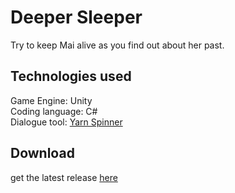 # Deeper Sleeper

Try to keep Mai alive as you find out about her past.

## Technologies used

Game Engine: Unity\
Coding language: C#\
Dialogue tool: [Yarn Spinner](https://yarnspinner.dev)

## Download
get the latest release [here](https://github.com/lemonSplay/Deeper-Sleeper/releases/tag/v1)
